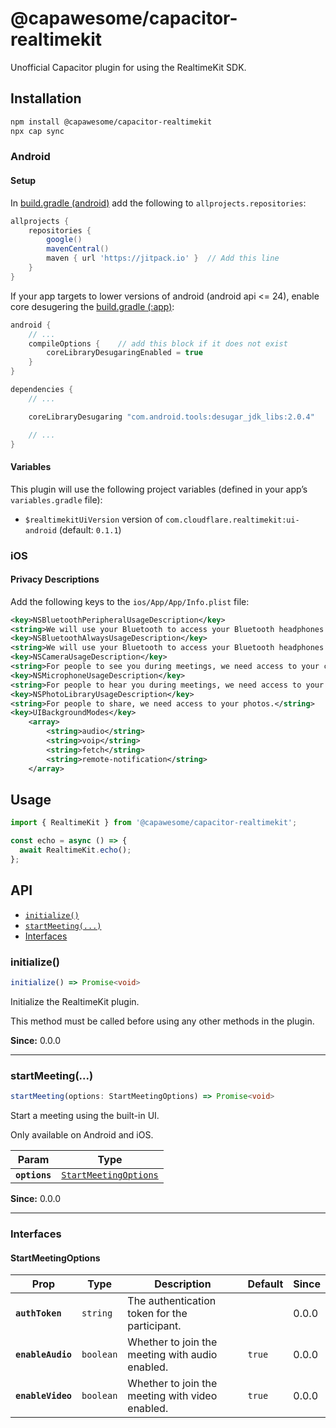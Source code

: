 # @capawesome/capacitor-realtimekit

Unofficial Capacitor plugin for using the RealtimeKit SDK.

## Installation

```bash
npm install @capawesome/capacitor-realtimekit
npx cap sync
```

### Android

#### Setup

In [build.gradle (android)](example/android/build.gradle) add the following to `allprojects.repositories`:

```groovy
allprojects {
    repositories {
        google()
        mavenCentral()
        maven { url 'https://jitpack.io' }  // Add this line
    }
}
```

If your app targets to lower versions of android (android api <= 24), enable core desugering the [build.gradle (:app)](example/android/app/build.gradle):

```groovy
android {
    // ...
    compileOptions {    // add this block if it does not exist
        coreLibraryDesugaringEnabled = true
    }
}

dependencies {
    // ...

    coreLibraryDesugaring "com.android.tools:desugar_jdk_libs:2.0.4"

    // ...
}
```

#### Variables

This plugin will use the following project variables (defined in your app’s `variables.gradle` file):

- `$realtimekitUiVersion` version of `com.cloudflare.realtimekit:ui-android` (default: `0.1.1`)

### iOS

#### Privacy Descriptions

Add the following keys to the `ios/App/App/Info.plist` file:

```xml
<key>NSBluetoothPeripheralUsageDescription</key>
<string>We will use your Bluetooth to access your Bluetooth headphones.</string>
<key>NSBluetoothAlwaysUsageDescription</key>
<string>We will use your Bluetooth to access your Bluetooth headphones.</string>
<key>NSCameraUsageDescription</key>
<string>For people to see you during meetings, we need access to your camera.</string>
<key>NSMicrophoneUsageDescription</key>
<string>For people to hear you during meetings, we need access to your microphone.</string>
<key>NSPhotoLibraryUsageDescription</key>
<string>For people to share, we need access to your photos.</string>
<key>UIBackgroundModes</key>
    <array>
        <string>audio</string>
        <string>voip</string>
        <string>fetch</string>
        <string>remote-notification</string>
    </array>
```

## Usage

```typescript
import { RealtimeKit } from '@capawesome/capacitor-realtimekit';

const echo = async () => {
  await RealtimeKit.echo();
};
```

## API

<docgen-index>

* [`initialize()`](#initialize)
* [`startMeeting(...)`](#startmeeting)
* [Interfaces](#interfaces)

</docgen-index>

<docgen-api>
<!--Update the source file JSDoc comments and rerun docgen to update the docs below-->

### initialize()

```typescript
initialize() => Promise<void>
```

Initialize the RealtimeKit plugin.

This method must be called before using any other methods in the plugin.

**Since:** 0.0.0

--------------------


### startMeeting(...)

```typescript
startMeeting(options: StartMeetingOptions) => Promise<void>
```

Start a meeting using the built-in UI.

Only available on Android and iOS.

| Param         | Type                                                                |
| ------------- | ------------------------------------------------------------------- |
| **`options`** | <code><a href="#startmeetingoptions">StartMeetingOptions</a></code> |

**Since:** 0.0.0

--------------------


### Interfaces


#### StartMeetingOptions

| Prop              | Type                 | Description                                     | Default           | Since |
| ----------------- | -------------------- | ----------------------------------------------- | ----------------- | ----- |
| **`authToken`**   | <code>string</code>  | The authentication token for the participant.   |                   | 0.0.0 |
| **`enableAudio`** | <code>boolean</code> | Whether to join the meeting with audio enabled. | <code>true</code> | 0.0.0 |
| **`enableVideo`** | <code>boolean</code> | Whether to join the meeting with video enabled. | <code>true</code> | 0.0.0 |

</docgen-api>
